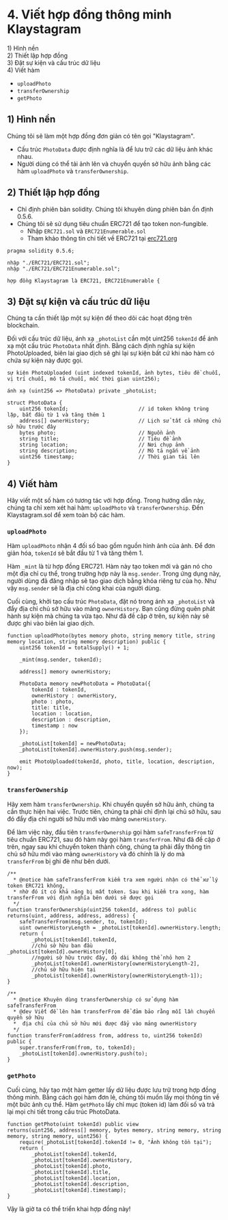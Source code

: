 # 4. Viết hợp đồng thông minh Klaystagram <a id="4-write-klaystagram-smart-contract"></a>

1\) Hình nền  
2\) Thiết lập hợp đồng  
3\) Đặt sự kiện và cấu trúc dữ liệu  
4\) Viết hàm

* `uploadPhoto`
* `transferOwnership`
* `getPhoto`

## 1\) Hình nền <a id="1-background"></a>

Chúng tôi sẽ làm một hợp đồng đơn giản có tên gọi "Klaystagram".

* Cấu trúc `PhotoData` được định nghĩa là để lưu trữ các dữ liệu ảnh khác nhau.
* Người dùng có thể tải ảnh lên và chuyển quyền sở hữu ảnh bằng các hàm `uploadPhoto` và `transferOwnership`.

## 2\) Thiết lập hợp đồng <a id="2-contract-setup"></a>

* Chỉ định phiên bản solidity. Chúng tôi khuyên dùng phiên bản ổn định 0.5.6.
* Chúng tôi sẽ sử dụng tiêu chuẩn ERC721 để tạo token non-fungible.
  * Nhập `ERC721.sol` và `ERC721Enumerable.sol`
  * Tham khảo thông tin chi tiết về ERC721 tại [erc721.org](http://erc721.org)

```text
pragma solidity 0.5.6;

nhập "./ERC721/ERC721.sol";
nhập "./ERC721/ERC721Enumerable.sol";

hợp đồng Klaystagram là ERC721, ERC721Enumerable {
```

## 3\) Đặt sự kiện và cấu trúc dữ liệu <a id="3-set-events-and-data-structure"></a>

Chúng ta cần thiết lập một sự kiện để theo dõi các hoạt động trên blockchain.

Đối với cấu trúc dữ liệu, ánh xạ `_photoList` cần một uint256 `tokenId` để ánh xạ một cấu trúc `PhotoData` nhất định. Bằng cách định nghĩa sự kiện PhotoUploaded, biên lai giao dịch sẽ ghi lại sự kiện bất cứ khi nào hàm có chứa sự kiện này được gọi.

```text
sự kiện PhotoUploaded (uint indexed tokenId, ảnh bytes, tiêu đề chuỗi, vị trí chuỗi, mô tả chuỗi, mốc thời gian uint256);

ánh xạ (uint256 => PhotoData) private _photoList;

struct PhotoData {
    uint256 tokenId;                       // id token không trùng lặp, bắt đầu từ 1 và tăng thêm 1
    address[] ownerHistory;                // Lịch sử tất cả những chủ sở hữu trước đây
    bytes photo;                           // Nguồn ảnh
    string title;                          // Tiêu đề ảnh
    string location;                       // Nơi chụp ảnh
    string description;                    // Mô tả ngắn về ảnh
    uint256 timestamp;                     // Thời gian tải lên
}
```

## 4\) Viết hàm <a id="4-write-functions"></a>

Hãy viết một số hàm có tương tác với hợp đồng. Trong hướng dẫn này, chúng ta chỉ xem xét hai hàm: `uploadPhoto` và `transferOwnership`. Đến Klaystagram.sol để xem toàn bộ các hàm.

### `uploadPhoto` <a id="uploadphoto"></a>

Hàm `uploadPhoto` nhận 4 đối số bao gồm nguồn hình ảnh của ảnh. Để đơn giản hóa, `tokenId` sẽ bắt đầu từ 1 và tăng thêm 1.

Hàm `_mint` là từ hợp đồng ERC721. Hàm này tạo token mới và gán nó cho một địa chỉ cụ thể, trong trường hợp này là `msg.sender`. Trong ứng dụng này, người dùng đã đăng nhập sẽ tạo giao dịch bằng khóa riêng tư của họ. Như vậy `msg.sender` sẽ là địa chỉ công khai của người dùng.

Cuối cùng, khởi tạo cấu trúc `PhotoData`, đặt nó trong ánh xạ `_photoList` và đẩy địa chỉ chủ sở hữu vào mảng `ownerHistory`. Bạn cũng đừng quên phát hành sự kiện mà chúng ta vừa tạo. Như đã đề cập ở trên, sự kiện này sẽ được ghi vào biên lai giao dịch.

```text
function uploadPhoto(bytes memory photo, string memory title, string memory location, string memory description) public {
    uint256 tokenId = totalSupply() + 1;

    _mint(msg.sender, tokenId);

    address[] memory ownerHistory;

    PhotoData memory newPhotoData = PhotoData({
        tokenId : tokenId,
        ownerHistory : ownerHistory,
        photo : photo,
        title: title,
        location : location,
        description : description,
        timestamp : now
    });

    _photoList[tokenId] = newPhotoData;
    _photoList[tokenId].ownerHistory.push(msg.sender);

    emit PhotoUploaded(tokenId, photo, title, location, description, now);
}
```

### `transferOwnership` <a id="transferownership"></a>

Hãy xem hàm `transferOwnership`. Khi chuyển quyền sở hữu ảnh, chúng ta cần thực hiện hai việc. Trước tiên, chúng ta phải chỉ định lại chủ sở hữu, sau đó đẩy địa chỉ người sở hữu mới vào mảng `ownerHistory`.

Để làm việc này, đầu tiên `transferOwnership` gọi hàm `safeTransferFrom` từ tiêu chuẩn ERC721, sau đó hàm này gọi hàm `transferFrom`. Như đã đề cập ở trên, ngay sau khi chuyển token thành công, chúng ta phải đẩy thông tin chủ sở hữu mới vào mảng `ownerHistory` và đó chính là lý do mà `transferFrom` bị ghi đè như bên dưới.

```text
/**
  * @notice hàm safeTransferFrom kiểm tra xem người nhận có thể xử lý token ERC721 không,
  * nhờ đó ít có khả năng bị mất token. Sau khi kiểm tra xong, hàm transferFrom với định nghĩa bên dưới sẽ được gọi
  */
function transferOwnership(uint256 tokenId, address to) public returns(uint, address, address, address) {
    safeTransferFrom(msg.sender, to, tokenId);
    uint ownerHistoryLength = _photoList[tokenId].ownerHistory.length;
    return (
        _photoList[tokenId].tokenId,
        //chủ sở hữu ban đầu        _photoList[tokenId].ownerHistory[0],
        //người sở hữu trước đây, độ dài không thể nhỏ hơn 2
        _photoList[tokenId].ownerHistory[ownerHistoryLength-2],
        //chủ sở hữu hiện tại
        _photoList[tokenId].ownerHistory[ownerHistoryLength-1]);
}

/**
  * @notice Khuyên dùng transferOwnership có sử dụng hàm safeTransferFrom
  * @dev Viết đề lên hàm transferFrom để đảm bảo rằng mỗi lần chuyển quyền sở hữu
  *  địa chỉ của chủ sở hữu mới được đẩy vào mảng ownerHistory
  */
function transferFrom(address from, address to, uint256 tokenId) public {
    super.transferFrom(from, to, tokenId);
    _photoList[tokenId].ownerHistory.push(to);
}
```

### `getPhoto` <a id="getphoto"></a>

Cuối cùng, hãy tạo một hàm getter lấy dữ liệu được lưu trữ trong hợp đồng thông minh. Bằng cách gọi hàm đơn lẻ, chúng tôi muốn lấy mọi thông tin về một bức ảnh cụ thể. Hàm `getPhoto` lấy chỉ mục \(token id\) làm đối số và trả lại mọi chi tiết trong cấu trúc PhotoData.

```text
function getPhoto(uint tokenId) public view
returns(uint256, address[] memory, bytes memory, string memory, string memory, string memory, uint256) {
    require(_photoList[tokenId].tokenId != 0, "Ảnh không tồn tại");
    return (
        _photoList[tokenId].tokenId,
        _photoList[tokenId].ownerHistory,
        _photoList[tokenId].photo,
        _photoList[tokenId].title,
        _photoList[tokenId].location,
        _photoList[tokenId].description,
        _photoList[tokenId].timestamp);
}
```

Vậy là giờ ta có thể triển khai hợp đồng này!

